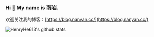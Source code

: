 ### Hi 👋  My name is 南岩.

欢迎关注我的博客：[https://blog.nanyan.cc/](https://blog.nanyan.cc/)

![HenryHe613's github stats](https://github-readme-stats.vercel.app/api/?username=HenryHe613&show_icons=true&title_color=1F75C8&icon_color=2AA410&text_color=043667&bg_color=ffffff)



<!--
**HenryHe613/henryhe613** is a ✨ _special_ ✨ repository because its `README.md` (this file) appears on your GitHub profile.

Here are some ideas to get you started:

- 🔭 I’m currently working on ...
- 🌱 I’m currently learning ...
- 👯 I’m looking to collaborate on ...
- 🤔 I’m looking for help with ...
- 💬 Ask me about ...
- 📫 How to reach me: ...
- 😄 Pronouns: ...
- ⚡ Fun fact: ...
-->
